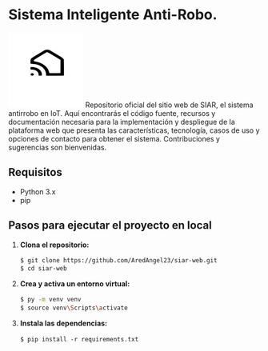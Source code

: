 # Sistema Inteligente Anti-Robo.
<img src="https://github.com/AredAngel23/siar-web/blob/db5ef35176d5290b84cb4e53a618be885b4745ff/mysite/home/static/images/SIAR_LOGO.svg" width="150" height="150" alt="SIAR Logo">
Repositorio oficial del sitio web de SIAR, el sistema antirrobo en IoT. Aquí encontrarás el código fuente, recursos y documentación necesaria para la implementación y despliegue de la plataforma web que presenta las características, tecnología, casos de uso y opciones de contacto para obtener el sistema. Contribuciones y sugerencias son bienvenidas.

## Requisitos
- Python 3.x
- pip

## Pasos para ejecutar el proyecto en local
1. **Clona el repositorio:**

   ```bash
   $ git clone https://github.com/AredAngel23/siar-web.git
   $ cd siar-web 

2. **Crea y activa un entorno virtual:**

   ```bash
   $ py -m venv venv
   $ source venv\Scripts\activate

3. **Instala las dependencias:**

   `$ pip install -r requirements.txt `
